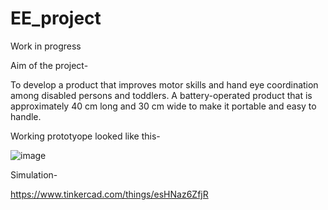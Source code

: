 # EE_project
Work in progress


Aim of the project- 

To develop a product that improves motor skills and hand eye coordination among disabled persons and toddlers. A battery-operated product that is approximately 40 cm long and 30 cm wide to make it portable and easy to handle. 


Working prototyope looked like this-

![image](https://user-images.githubusercontent.com/83284294/185728763-a8975926-9b56-4ee1-9e4d-84261afaaca9.png)


Simulation-

https://www.tinkercad.com/things/esHNaz6ZfjR
